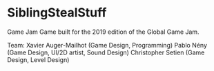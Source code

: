 # SiblingStealStuff
Game Jam Game built for the 2019 edition of the Global Game Jam.

Team: 
Xavier Auger-Mailhot (Game Design, Programming)
Pablo Nény (Game Design, UI/2D artist, Sound Design)
Christopher Setien (Game Design, Level Design)
